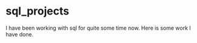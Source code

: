 # sql_projects
I have been working with sql for quite some time now. Here is some work I have done.
